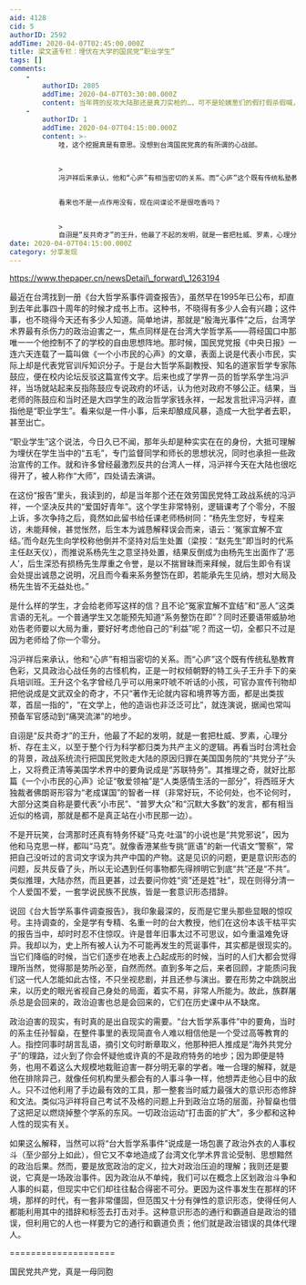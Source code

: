 ```yaml
---
aid: 4128
cid: 5
authorID: 2592
addTime: 2020-04-07T02:45:00.000Z
title: 梁文道专栏：埋伏在大学的国民党“职业学生”
tags: []
comments:
    -
        authorID: 2805
        addTime: 2020-04-07T03:30:00.000Z
        content: 当年蒋的反攻大陆那还是真刀实枪的…，可不是轮姨葱们的假打假杀假喊，怂得个尿泡。
    -
        authorID: 1
        addTime: 2020-04-07T04:15:00.000Z
        content: >-
            哇，这个挖掘真是有意思。没想到台湾国民党真的有所谓的心战部。


            >
            冯沪祥后来承认，他和“心庐”有相当密切的关系。而“心庐”这个既有传统私塾教育色彩，又具政治心战任务的古怪机构，正是一时权倾朝野的特工头子王升手下的亲兵培训班。


            看来也不是一点作用没有，现在间谍论不是很吃香吗？


            >
            自诩是“反共奇才”的王升，他最了不起的发明，就是一套把杜威、罗素，心理分析、存在主义，以至于整个行为科学都归类为共产主义的逻辑。再看当时台湾社会的背景，政战系统流行把国民党败走大陆的原因归罪在美国国务院的“共党分子”头上，又将费正清等美国学术界中的要角说成是“苏联特务”。
date: 2020-04-07T04:15:00.000Z
category: 分享发现
---
```


https://www.thepaper.cn/newsDetail\_forward\_1263194

最近在台湾找到一册《台大哲学系事件调查报告》，虽然早在1995年已公布，却直到去年此事四十周年的时候才成书上市。这种书，不晓得有多少人会有兴趣；这件事，也不晓得今天还有多少人知道。简单地讲，那就是“殷海光事件”之后，台湾学术界最有杀伤力的政治迫害之一，焦点同样是在台湾大学哲学系——蒋经国口中那唯一一个他控制不了的学校的自由思想阵地。那时候，国民党党报《中央日报》一连六天连载了一篇叫做《一个小市民的心声》的文章，表面上说是代表小市民，实际上却是代表党官训斥知识分子。于是台大哲学系副教授、知名的道家哲学专家陈鼓应，便在校内论坛反驳这篇宣传文字。后来也成了学界一员的哲学系学生冯沪祥，当场就站起来反指陈鼓应专说政府的坏话，认为他对政府不够公正。结果，当老师的陈鼓应和当时还是大四学生的政治哲学家钱永祥，一起发言批评冯沪祥，直指他是“职业学生”。看来似是一件小事，后来却酿成风暴，造成一大批学者去职，甚至出亡。

“职业学生”这个说法，今日久已不闻，那年头却是种实实在在的身份，大抵可理解为埋伏在学生当中的“五毛”，专门监督同学和师长的思想状况，同时也承担一些政治宣传的工作。就和许多曾经最激烈反共的台湾人一样，冯沪祥今天在大陆也很吃得开了，被人称作“大师”，四处请去演讲。

在这份“报告”里头，我读到的，却是当年那个还在效劳国民党特工政战系统的冯沪祥，一个坚决反共的“爱国好青年”。这个学生非常特别，逻辑课考了个零分，不服上诉，多次争持之后，竟然如此留书给任课老师杨树同：“杨先生您好，专程来访，未能拜候，甚觉怅然，后生本为诚恳解释误会而来，语云：‘冤家宜解不宜结。’而今赵先生向学校称他倒并不坚持对后生处置（梁按：“赵先生”即当时的代系主任赵天仪），而推说系杨先生之意坚持处置，结果反倒成为由杨先生出面作了‘恶人’，后生深恐有损杨先生厚重之令誉，是以不揣冒昧而来拜候，就后生即令有误会处提出诚恳之说明，况且而今看来系务整饬在即，若能承先生见纳，想对大局及杨先生皆不无益处也。”

是什么样的学生，才会给老师写这样的信？且不论“冤家宜解不宜结”和“恶人”这类言语的无礼。一个普通学生又怎能预先知道“系务整饬在即”？同时还要语带威胁地劝告老师要以大局为重，要好好考虑他自己的“利益”呢？而这一切，全都只不过是因为老师给了你一个零分。

冯沪祥后来承认，他和“心庐”有相当密切的关系。而“心庐”这个既有传统私塾教育色彩，又具政治心战任务的古怪机构，正是一时权倾朝野的特工头子王升手下的亲兵培训班。王升这个名字曾经几乎可以用来吓唬不听话的小孩，可官办宣传刊物却把他说成是文武双全的奇才，不只“著作无论就内容和境界等方面，都是出类拔萃，首屈一指的”，“在文学上，他的造诣也非泛泛可比”，就连演说，据闻也常叫预备军官感动到“痛哭流涕”的地步。

自诩是“反共奇才”的王升，他最了不起的发明，就是一套把杜威、罗素，心理分析、存在主义，以至于整个行为科学都归类为共产主义的逻辑。再看当时台湾社会的背景，政战系统流行把国民党败走大陆的原因归罪在美国国务院的“共党分子”头上，又将费正清等美国学术界中的要角说成是“苏联特务”。其推理之奇，就好比那篇《一个小市民的心声》论证“敬爱领袖”是“人类感情生活的一部分”，将西班牙大独裁者佛朗哥形容为“老成谋国”的智者一样（非常好玩，不论何处，也不论何时，大部分这类自称是要代表“小市民”、“普罗大众”和“沉默大多数”的发言，都有相当近似的格调，那就是都不是真正站在小市民那一边）。

不是开玩笑，台湾那时还真有特务怀疑“马克·吐温”的小说也是“共党邪说”，因为他和马克思一样，都叫“马克”。就像香港某些专挑“匪语”的新一代语文“警察”，常把自己没听过的言词文字误为共产中国的产物。这是见识的问题，更是意识形态的问题，反共反昏了头，所以无论遇到任何事物都先得辨明它到底“共”还是“不共”。类似推理，大陆亦然，而且更甚，过去要问你姓“资”还是姓“社”，现在则得分清一个人爱国不爱，一套学说民族不民族，皆是一套意识形态措辞。

说回《台大哲学系事件调查报告》，我印象最深的，反而是它里头那些显眼的惊叹号。主持调查的，全是学有专精、名重一时的台大教授，他们在这份本该干枯平实的报告当中，却时时忍不住惊叹。许是昔年旧事太过不可思议，如今重温难免讶异。我却以为，史上所有被人认为不可能再发生的荒诞事件，其实都是很现实的。当它们降临的时候，当它们逐步在地表上凸起成形的时候，当时的人们大都会觉得理所当然，觉得那是势所必至，自然而然。直到多年之后，来者回顾，才能质问我们这一代人怎能如此古怪，不只坐视悲剧，并且还参与演出。要在形势之中跳脱出来，以历史的眼光省视自己身处的局面，着实不易，非常人所能为。故此，族群屠杀总是会回来的，政治迫害也总是会回来的，它们在历史课中从不缺席。

政治迫害的现实，有时真的是出自现实的需要。“台大哲学系事件”中的要角，当时的系主任孙智燊，在整件事里的表现简直令人难以相信他是一个受过高等教育的人。指控同事时胡言乱语，摘引文句时断章取义，他那种把人推成是“海外共党分子”的理路，过火到了你会怀疑他或许真的不是政府特务的地步；因为即便是特务，也用不着这么大规模地栽赃迫害一群分明无辜的学者。唯一合理的解释，就是他在排除异己，就像任何机构里头都会有的人事斗争一样，他想弄走他心目中的敌人。只不过他利用了手边最有效的工具，那一整套当时威力最强大的意识形态修辞和文法。类似冯沪祥将自己考试不及格的问题上升到政治立场的层面，孙智燊也借了这把足以燃烧掉整个学系的东风。一切政治运动“打击面的扩大”，多少都和这种人性的现实有关。

如果这么解释，当然可以将“台大哲学系事件”说成是一场包裹了政治外衣的人事权斗（至少部分上如此），但它又不幸地造成了台湾文化学术界言论受制、思想黯然的政治后果。然而，要是放宽政治的定义，拉大对政治压迫的理解；我则还是要说，它真是一场政治事件。因为政治从不单纯，我们可以在概念上区划政治斗争和人事的纠葛，但现实中它们却往往黏合得密不可分。更因为这件事发生在那样的环境，那样的时代，有一套非常僵固，但范围又十分有弹性的意识形态，使得任何人都能利用其中的措辞和标签去打击对手。这种意识形态的通行和霸道自是政治的错误，但利用它的人也一样要为它的通行和霸道负责；他们就是政治错误的具体代理人。

\====================

国民党共产党，真是一母同胞
